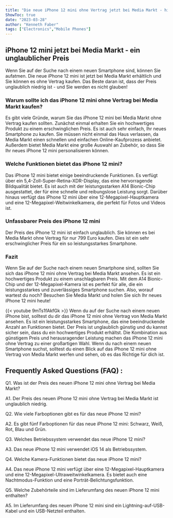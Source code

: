 ```yaml
---
title: "Die neue iPhone 12 mini ohne Vertrag jetzt bei Media Markt - hier ist der Preis, den du nicht glauben wirst!"
ShowToc: true 
date: "2023-03-28"
author: "Kenneth Faber" 
tags: ["Electronics","Mobile Phones"]
---
```

## iPhone 12 mini jetzt bei Media Markt - ein unglaublicher Preis

Wenn Sie auf der Suche nach einem neuen Smartphone sind, können Sie aufatmen. Die neue iPhone 12 mini ist jetzt bei Media Markt erhältlich und Sie können es ohne Vertrag kaufen. Das Beste daran ist, dass der Preis unglaublich niedrig ist - und Sie werden es nicht glauben!

### Warum sollte ich das iPhone 12 mini ohne Vertrag bei Media Markt kaufen?

Es gibt viele Gründe, warum Sie das iPhone 12 mini bei Media Markt ohne Vertrag kaufen sollten. Zunächst einmal erhalten Sie ein hochwertiges Produkt zu einem erschwinglichen Preis. Es ist auch sehr einfach, Ihr neues Smartphone zu kaufen. Sie müssen nicht einmal das Haus verlassen, da Media Markt einen schnellen und einfachen Online-Kaufprozess anbietet. Außerdem bietet Media Markt eine große Auswahl an Zubehör, so dass Sie Ihr neues iPhone 12 mini personalisieren können.

### Welche Funktionen bietet das iPhone 12 mini?

Das iPhone 12 mini bietet einige beeindruckende Funktionen. Es verfügt über ein 5,4-Zoll-Super-Retina-XDR-Display, das eine hervorragende Bildqualität bietet. Es ist auch mit der leistungsstarken A14 Bionic-Chip ausgestattet, der für eine schnelle und reibungslose Leistung sorgt. Darüber hinaus verfügt das iPhone 12 mini über eine 12-Megapixel-Hauptkamera und eine 12-Megapixel-Weitwinkelkamera, die perfekt für Fotos und Videos ist.

### Unfassbarer Preis des iPhone 12 mini

Der Preis des iPhone 12 mini ist einfach unglaublich. Sie können es bei Media Markt ohne Vertrag für nur 799 Euro kaufen. Dies ist ein sehr erschwinglicher Preis für ein so leistungsstarkes Smartphone.

### Fazit

Wenn Sie auf der Suche nach einem neuen Smartphone sind, sollten Sie sich das iPhone 12 mini ohne Vertrag bei Media Markt ansehen. Es ist ein hochwertiges Produkt zu einem unschlagbaren Preis. Mit dem A14 Bionic-Chip und der 12-Megapixel-Kamera ist es perfekt für alle, die ein leistungsstarkes und zuverlässiges Smartphone suchen. Also, worauf wartest du noch? Besuchen Sie Media Markt und holen Sie sich Ihr neues iPhone 12 mini heute!

{{< youtube 9mTs1fAkfGk >}} 
Wenn du auf der Suche nach einem neuen iPhone bist, solltest du dir das iPhone 12 mini ohne Vertrag von Media Markt ansehen. Es ist ein leistungsstarkes Smartphone, das eine beeindruckende Anzahl an Funktionen bietet. Der Preis ist unglaublich günstig und du kannst sicher sein, dass du ein hochwertiges Produkt erhältst. Die Kombination aus günstigem Preis und herausragender Leistung machen das iPhone 12 mini ohne Vertrag zu einer großartigen Wahl. Wenn du nach einem neuen Smartphone suchst, solltest du einen Blick auf das iPhone 12 mini ohne Vertrag von Media Markt werfen und sehen, ob es das Richtige für dich ist.

## Frequently Asked Questions (FAQ) :
Q1. Was ist der Preis des neuen iPhone 12 mini ohne Vertrag bei Media Markt?

A1. Der Preis des neuen iPhone 12 mini ohne Vertrag bei Media Markt ist unglaublich niedrig.

Q2. Wie viele Farboptionen gibt es für das neue iPhone 12 mini?

A2. Es gibt fünf Farboptionen für das neue iPhone 12 mini: Schwarz, Weiß, Rot, Blau und Grün.

Q3. Welches Betriebssystem verwendet das neue iPhone 12 mini?

A3. Das neue iPhone 12 mini verwendet iOS 14 als Betriebssystem.

Q4. Welche Kamera-Funktionen bietet das neue iPhone 12 mini?

A4. Das neue iPhone 12 mini verfügt über eine 12-Megapixel-Hauptkamera und eine 12-Megapixel-Ultraweitwinkelkamera. Es bietet auch eine Nachtmodus-Funktion und eine Porträt-Belichtungsfunktion.

Q5. Welche Zubehörteile sind im Lieferumfang des neuen iPhone 12 mini enthalten?

A5. Im Lieferumfang des neuen iPhone 12 mini sind ein Lightning-auf-USB-Kabel und ein USB-Netzteil enthalten.


